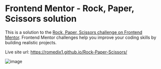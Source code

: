 # Frontend Mentor - Rock, Paper, Scissors solution

This is a solution to the [Rock, Paper, Scissors challenge on Frontend Mentor](https://www.frontendmentor.io/challenges/rock-paper-scissors-game-pTgwgvgH). Frontend Mentor challenges help you improve your coding skills by building realistic projects.

Live site url: https://romedix1.github.io/Rock-Paper-Scissors/

![image](https://github.com/user-attachments/assets/c4f3f309-e2b1-4acd-908c-c64b5ca0e221)
